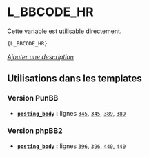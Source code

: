 # L_BBCODE_HR


Cette variable est utilisable directement.

```html
{L_BBCODE_HR}
```

[*Ajouter une description*](https://fa-tvars.appspot.com/var/L_BBCODE_HR)

## Utilisations dans les templates

### Version PunBB
* __[`posting_body`](../tpl/var/punbb/posting_body.md#readme) :__ lignes [`345`](../tpl/src/punbb/posting_body.tpl#L345), [`345`](../tpl/src/punbb/posting_body.tpl#L345), [`389`](../tpl/src/punbb/posting_body.tpl#L389), [`389`](../tpl/src/punbb/posting_body.tpl#L389)

### Version phpBB2
* __[`posting_body`](../tpl/var/subsilver/posting_body.md#readme) :__ lignes [`396`](../tpl/src/subsilver/posting_body.tpl#L396), [`396`](../tpl/src/subsilver/posting_body.tpl#L396), [`440`](../tpl/src/subsilver/posting_body.tpl#L440), [`440`](../tpl/src/subsilver/posting_body.tpl#L440)